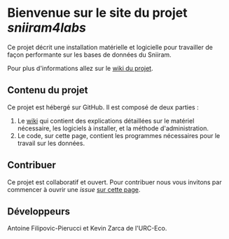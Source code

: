 # Bienvenue sur le site du projet *sniiram4labs*

Ce projet décrit une installation matérielle et logicielle pour travailler de façon performante sur les bases de données du Sniiram.

Pour plus d'informations allez sur le [wiki du projet](https://github.com/URC-Eco/sniiram4labs/wiki).

## Contenu du projet

Ce projet est hébergé sur GitHub. Il est composé de deux parties :

  1. Le [wiki](https://github.com/URC-Eco/sniiram4labs/wiki) qui contient des explications détaillées sur le matériel nécessaire, les logiciels à installer, et la méthode d'administration.
  2. Le code, sur cette page, contient les programmes nécessaires pour le travail sur les données.

## Contribuer

Ce projet est collaboratif et ouvert. Pour contribuer nous vous invitons par commencer à ouvrir une *issue* [sur cette page](https://github.com/URC-Eco/sniiram4labs/issues).

## Développeurs

Antoine Filipovic-Pierucci et Kevin Zarca de l'URC-Eco.
